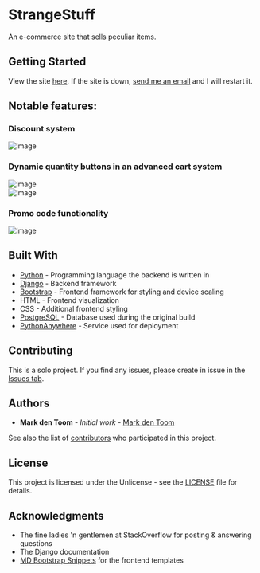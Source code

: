# StrangeStuff

An e-commerce site that sells peculiar items.

## Getting Started

View the site [here](http://strangestuffdeployment.eu.pythonanywhere.com/). If the site is down, [send me an email](mailto:markdentoom@hotmail.com?subject=[GitHub]%20StrangeStuff%20is%20down!) and I will restart it.

## Notable features:
### **Discount system**
![image](https://user-images.githubusercontent.com/59030690/80414488-68710080-88d1-11ea-84a7-d3579f6a7659.png)

### **Dynamic quantity buttons in an advanced cart system**
![image](https://user-images.githubusercontent.com/59030690/80414240-044e3c80-88d1-11ea-8c8f-50b5b59692e5.png)  
![image](https://user-images.githubusercontent.com/59030690/80413959-91dd5c80-88d0-11ea-90ba-1f5066519ae4.png)

### **Promo code functionality**
![image](https://user-images.githubusercontent.com/59030690/80414094-c7824580-88d0-11ea-85e0-115365539dcb.png)

## Built With
* [Python](https://www.python.org/) - Programming language the backend is written in
* [Django](https://www.djangoproject.com/) - Backend framework
* [Bootstrap](https://getbootstrap.com/) - Frontend framework for styling and device scaling
* HTML - Frontend visualization
* CSS - Additional frontend styling
* [PostgreSQL](https://www.postgresql.org/) - Database used during the original build
* [PythonAnywhere](https://eu.pythonanywhere.com/) - Service used for deployment

## Contributing

This is a solo project. If you find any issues, please create in issue in the [Issues tab](https://github.com/MarkdenToom/StrangeStuff/issues).

## Authors

* **Mark den Toom** - *Initial work* - [Mark den Toom](https://github.com/markdentoom)

See also the list of [contributors](https://github.com/MarkdenToom/StrangeStuff/graphs/contributors) who participated in this project.

## License

This project is licensed under the Unlicense - see the [LICENSE](https://github.com/MarkdenToom/StrangeStuff/blob/master/LICENSE) file for details.

## Acknowledgments

* The fine ladies 'n gentlemen at StackOverflow for posting & answering questions
* The Django documentation
* [MD Bootstrap Snippets](https://mdbootstrap.com/snippets/?search=ecommerce&top=all) for the frontend templates
